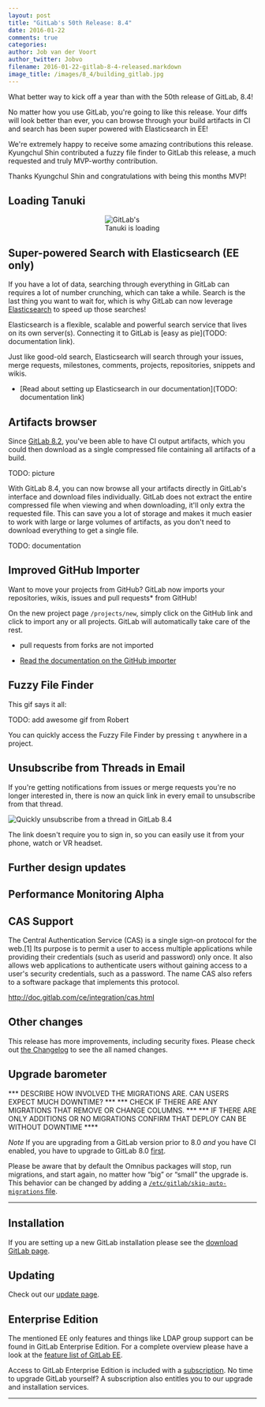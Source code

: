 ```yaml
---
layout: post
title: "GitLab's 50th Release: 8.4"
date: 2016-01-22
comments: true
categories:
author: Job van der Voort
author_twitter: Jobvo
filename: 2016-01-22-gitlab-8-4-released.markdown
image_title: /images/8_4/building_gitlab.jpg
---
```


What better way to kick off a year than with the 50th release of GitLab, 8.4!

No matter how you use GitLab, you're going to like this release.
Your diffs will look better than ever, you can browse through your
build artifacts in CI and search has been super powered with Elasticsearch
in EE!

We're extremely happy to receive some amazing contributions this release.
Kyungchul Shin contributed a fuzzy file finder to GitLab this release,
a much requested and truly MVP-worthy contribution.

Thanks Kyungchul Shin and congratulations with being this months MVP!

<!--more-->

## Loading Tanuki

<div style="width: 112px; margin: 0 auto;">
  <img src="/images/8_4/loading_tanuki2.gif" alt="GitLab's Tanuki is loading" />
</div>

## Super-powered Search with Elasticsearch (EE only)

If you have a lot of data, searching through everything in GitLab can
requires a lot of number crunching, which can take a while.
Search is the last thing you want to wait for, which is why GitLab can now
leverage [Elasticsearch](https://www.elastic.co/products/elasticsearch)
to speed up those searches!

Elasticsearch is a flexible, scalable and powerful search service that lives
on its own server(s). Connecting it to GitLab is
[easy as pie](TODO: documentation link).

Just like good-old search, Elasticsearch will search through your
issues, merge requests, milestones, comments, projects, repositories,
snippets and wikis.

- [Read about setting up Elasticsearch in our documentation](TODO: documentation link)

## Artifacts browser

Since [GitLab 8.2](https://about.gitlab.com/2015/11/22/gitlab-8-2-released/),
you've been able to have CI output artifacts, which you could then
download as a single compressed file containing all artifacts of a build.

TODO: picture

With GitLab 8.4, you can now browse all your artifacts directly in GitLab's
interface and download files individually. GitLab does not extract the entire
compressed file when viewing and when downloading, it'll only extra the
requested file. This can save you a lot of storage and makes it much easier
to work with large or large volumes of artifacts, as you don't need to download
everything to get a single file.

TODO: documentation

## Improved GitHub Importer

Want to move your projects from GitHub?
GitLab now imports your repositories, wikis, issues and pull requests* from
GitHub!

On the new project page `/projects/new`, simply click on the GitHub link
and click to import any or all projects. GitLab will automatically take care
of the rest.

* pull requests from forks are not imported

- [Read the documentation on the GitHub importer](http://doc.gitlab.com/ce/workflow/importing/import_projects_from_github.html)

## Fuzzy File Finder

This gif says it all:

TODO: add awesome gif from Robert

You can quickly access the Fuzzy File Finder by pressing `t` anywhere
in a project.

## Unsubscribe from Threads in Email

If you're getting notifications from issues or merge requests you're no
longer interested in, there is now an quick link in every email to
unsubscribe from that thread.

![Quickly unsubscribe from a thread in GitLab 8.4](/images/8_4/unsub.jpg)

The link doesn't require you to sign in, so you can easily use it from your
phone, watch or VR headset.

## Further design updates

## Performance Monitoring Alpha

## CAS Support

The Central Authentication Service (CAS) is a single sign-on protocol for the web.[1] Its purpose is to permit a user to access multiple applications while providing their credentials (such as userid and password) only once. It also allows web applications to authenticate users without gaining access to a user's security credentials, such as a password. The name CAS also refers to a software package that implements this protocol.

http://doc.gitlab.com/ce/integration/cas.html


## Other changes

This release has more improvements, including security fixes. Please check out [the Changelog](https://gitlab.com/gitlab-org/gitlab-ce/blob/master/CHANGELOG) to see the all named changes.


## Upgrade barometer


*** DESCRIBE HOW INVOLVED THE MIGRATIONS ARE. CAN USERS EXPECT MUCH DOWNTIME? ***
*** CHECK IF THERE ARE ANY MIGRATIONS THAT REMOVE OR CHANGE COLUMNS. ***
*** IF THERE ARE ONLY ADDITIONS OR NO MIGRATIONS CONFIRM THAT DEPLOY CAN BE WITHOUT DOWNTIME ****

*Note* If you are upgrading from a GitLab version prior to 8.0 *and* you have CI enabled, you have to upgrade to GitLab 8.0 [first](https://about.gitlab.com/2015/09/22/gitlab-8-0-released/).

Please be aware that by default the Omnibus packages will stop, run migrations,
and start again, no matter how “big” or “small” the upgrade is. This behavior
can be changed by adding a [`/etc/gitlab/skip-auto-migrations`
file](http://doc.gitlab.com/omnibus/update/README.html).

- - -

## Installation

If you are setting up a new GitLab installation please see the
[download GitLab page](https://about.gitlab.com/installation/).

## Updating

Check out our [update page](https://about.gitlab.com/update/).

## Enterprise Edition

The mentioned EE only features and things like LDAP group support can be found in GitLab Enterprise Edition.
For a complete overview please have a look at the [feature list of GitLab EE](http://www.gitlab.com/gitlab-ee/).

Access to GitLab Enterprise Edition is included with a [subscription](http://www.gitlab.com/pricing/).
No time to upgrade GitLab yourself?
A subscription also entitles you to our upgrade and installation services.

- - -
